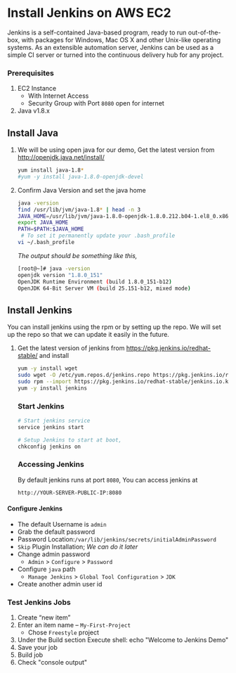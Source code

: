 # Install Jenkins on AWS EC2
Jenkins is a self-contained Java-based program, ready to run out-of-the-box, with packages for Windows, Mac OS X and other Unix-like operating systems. As an extensible automation server, Jenkins can be used as a simple CI server or turned into the continuous delivery hub for any project.


### Prerequisites
1. EC2 Instance 
   - With Internet Access
   - Security Group with Port `8080` open for internet
1. Java v1.8.x 

## Install Java
1. We will be using open java for our demo, Get the latest version from http://openjdk.java.net/install/
   ```sh
   yum install java-1.8*
   #yum -y install java-1.8.0-openjdk-devel
   ```

1. Confirm Java Version and set the java home
   ```sh
   java -version
   find /usr/lib/jvm/java-1.8* | head -n 3
   JAVA_HOME=/usr/lib/jvm/java-1.8.0-openjdk-1.8.0.212.b04-1.el8_0.x86_64
   export JAVA_HOME
   PATH=$PATH:$JAVA_HOME
    # To set it permanently update your .bash_profile
   vi ~/.bash_profile
   ```
   _The output should be something like this,_
    ```sh
   [root@~]# java -version
   openjdk version "1.8.0_151"
   OpenJDK Runtime Environment (build 1.8.0_151-b12)
   OpenJDK 64-Bit Server VM (build 25.151-b12, mixed mode)
   ```

## Install Jenkins
 You can install jenkins using the rpm or by setting up the repo. We will set up the repo so that we can update it easily in the future.
1. Get the latest version of jenkins from https://pkg.jenkins.io/redhat-stable/ and install
   ```sh
   yum -y install wget
   sudo wget -O /etc/yum.repos.d/jenkins.repo https://pkg.jenkins.io/redhat-stable/jenkins.repo
   sudo rpm --import https://pkg.jenkins.io/redhat-stable/jenkins.io.key
   yum -y install jenkins
   ```

   ### Start Jenkins
   ```sh
   # Start jenkins service
   service jenkins start

   # Setup Jenkins to start at boot,
   chkconfig jenkins on
   ```

   ### Accessing Jenkins
   By default jenkins runs at port `8080`, You can access jenkins at
   ```sh
   http://YOUR-SERVER-PUBLIC-IP:8080
   ```
  #### Configure Jenkins
- The default Username is `admin`
- Grab the default password 
- Password Location:`/var/lib/jenkins/secrets/initialAdminPassword`
- `Skip` Plugin Installation; _We can do it later_
- Change admin password
   - `Admin` > `Configure` > `Password`
- Configure `java` path
  - `Manage Jenkins` > `Global Tool Configuration` > `JDK`  
- Create another admin user id

### Test Jenkins Jobs
1. Create “new item”
1. Enter an item name – `My-First-Project`
   - Chose `Freestyle` project
1. Under the Build section
	Execute shell: echo "Welcome to Jenkins Demo"
1. Save your job 
1. Build job
1. Check "console output"

